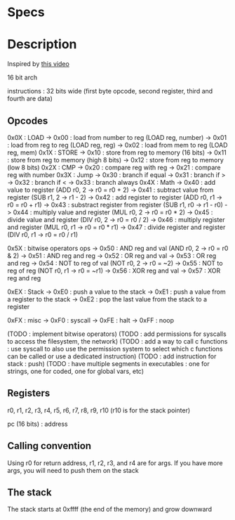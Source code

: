 # Specs

# Description

Inspired by [this video](https://www.youtube.com/watch?v=wjHlvQfo5uI)

16 bit arch

instructions : 32 bits wide (first byte opcode, second register, third and fourth are data)

## Opcodes

0x0X : LOAD
-> 0x00 : load from number to reg (LOAD reg, number)
-> 0x01 : load from reg to reg (LOAD reg, reg)
-> 0x02 : load from mem to reg (LOAD reg, mem)
0x1X : STORE
-> 0x10 : store from reg to memory (16 bits)
-> 0x11 : store from reg to memory (high 8 bits)
-> 0x12 : store from reg to memory (low 8 bits)
0x2X : CMP
-> 0x20 : compare reg with reg
-> 0x21 : compare reg with number
0x3X : Jump
-> 0x30 : branch if equal
-> 0x31 : branch if >
-> 0x32 : branch if <
-> 0x33 : branch always
0x4X : Math
-> 0x40 : add value to register (ADD r0, 2 -> r0 = r0 + 2)
-> 0x41 : subtract value from register (SUB r1, 2 -> r1 - 2)
-> 0x42 : add register to register (ADD r0, r1 -> r0 = r0 + r1)
-> 0x43 : substract register from register (SUB r1, r0 -> r1 - r0)
-> 0x44 : multiply value and register (MUL r0, 2 -> r0 = r0 * 2)
-> 0x45 : divide value and register (DIV r0, 2 -> r0 = r0 / 2)
-> 0x46 : multiply register and register (MUL r0, r1 -> r0 = r0 * r1)
-> 0x47 : divide register and register (DIV r0, r1 -> r0 = r0 / r1)

0x5X : bitwise operators ops
-> 0x50 : AND reg and val (AND r0, 2 -> r0 = r0 & 2)
-> 0x51 : AND reg and reg
-> 0x52 : OR reg and val
-> 0x53 : OR reg and reg
-> 0x54 : NOT to reg of val (NOT r0, 2 -> r0 = ~2)
-> 0x55 : NOT to reg of reg (NOT r0, r1 -> r0 = ~r1)
-> 0x56 : XOR reg and val
-> 0x57 : XOR reg and reg

0xEX : Stack
-> 0xE0 : push a value to the stack
-> 0xE1 : push a value from a register to the stack
-> 0xE2 : pop the last value from the stack to a register

0xFX : misc
-> 0xF0 : syscall
-> 0xFE : halt
-> 0xFF : noop

(TODO : implement bitwise operators)
(TODO : add permissions for syscalls to access the filesystem, the network)
(TODO : add a way to call c functions : use syscall to also use the permission system to select which c functions can be called or use a dedicated instruction)
(TODO : add instruction for stack : push)
(TODO : have multiple segments in executables : one for strings, one for coded, one for global vars, etc)

## Registers

r0, r1, r2, r3, r4, r5, r6, r7, r8, r9, r10 (r10 is for the stack pointer)

pc (16 bits) : address

## Calling convention

Using r0 for return address,
r1, r2, r3, and r4 are for args. If you have more args, you will need to push them on the stack

## The stack

The stack starts at 0xffff (the end of the memory) and grow downward
